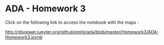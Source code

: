 # ADA - Homework 3

Click on the following link to access the notebook with the maps :

http://nbviewer.jupyter.org/github/emlg/ada/blob/master/Homework3/ADA-Homework3.ipynb

